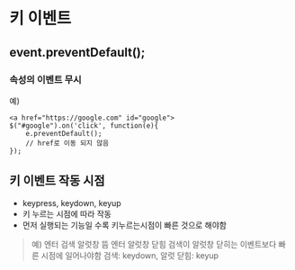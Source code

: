 # 키 이벤트
## event.preventDefault();
### 속성의 이벤트 무시
예)
```
<a href="https://google.com" id="google">
$("#google").on('click', function(e){
    e.preventDefault();
    // href로 이동 되지 않음
});
```
## 키 이벤트 작동 시점
- keypress, keydown, keyup
- 키 누르는 시점에 따라 작동
- 먼저 실행되는 기능일 수록 키누르는시점이 빠른 것으로 해야함
> 예)
> 엔터 검색
> 알럿창 뜸
> 엔터 알럿창 닫힘
> 검색이 알럿창 닫히는 이벤트보다 빠른 시점에 일어나야함
> 검색: keydown, 알럿 닫힘: keyup
